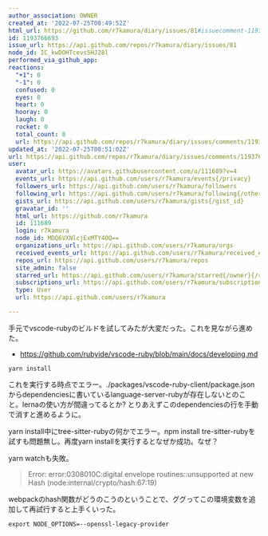 ```yaml
---
author_association: OWNER
created_at: '2022-07-25T08:49:52Z'
html_url: https://github.com/r7kamura/diary/issues/81#issuecomment-1193766693
id: 1193766693
issue_url: https://api.github.com/repos/r7kamura/diary/issues/81
node_id: IC_kwDOHTcevs5HJ28l
performed_via_github_app: 
reactions:
  "+1": 0
  "-1": 0
  confused: 0
  eyes: 0
  heart: 0
  hooray: 0
  laugh: 0
  rocket: 0
  total_count: 0
  url: https://api.github.com/repos/r7kamura/diary/issues/comments/1193766693/reactions
updated_at: '2022-07-25T08:51:02Z'
url: https://api.github.com/repos/r7kamura/diary/issues/comments/1193766693
user:
  avatar_url: https://avatars.githubusercontent.com/u/111689?v=4
  events_url: https://api.github.com/users/r7kamura/events{/privacy}
  followers_url: https://api.github.com/users/r7kamura/followers
  following_url: https://api.github.com/users/r7kamura/following{/other_user}
  gists_url: https://api.github.com/users/r7kamura/gists{/gist_id}
  gravatar_id: ''
  html_url: https://github.com/r7kamura
  id: 111689
  login: r7kamura
  node_id: MDQ6VXNlcjExMTY4OQ==
  organizations_url: https://api.github.com/users/r7kamura/orgs
  received_events_url: https://api.github.com/users/r7kamura/received_events
  repos_url: https://api.github.com/users/r7kamura/repos
  site_admin: false
  starred_url: https://api.github.com/users/r7kamura/starred{/owner}{/repo}
  subscriptions_url: https://api.github.com/users/r7kamura/subscriptions
  type: User
  url: https://api.github.com/users/r7kamura

---
```

手元でvscode-rubyのビルドを試してみたが大変だった。これを見ながら進めた。

- https://github.com/rubyide/vscode-ruby/blob/main/docs/developing.md

```
yarn install
```

これを実行する時点でエラー。./packages/vscode-ruby-client/package.jsonからdependenciesに書いているlanguage-server-rubyが存在しないとのこと。lernaの使い方が間違ってるとか? とりあえずこのdependenciesの行を手動で消すと進めるように。

yarn install中にtree-sitter-rubyの何かでエラー。npm install tre-sitter-rubyを試すも問題無し。再度yarn installを実行するとなぜか成功。なぜ？

yarn watchも失敗。

> Error: error:0308010C:digital envelope routines::unsupported
    at new Hash (node:internal/crypto/hash:67:19)

webpackのhash関数がどうのこうのということで、ググってこの環境変数を追加して再試行すると上手くいった。

```
export NODE_OPTIONS=--openssl-legacy-provider
```
